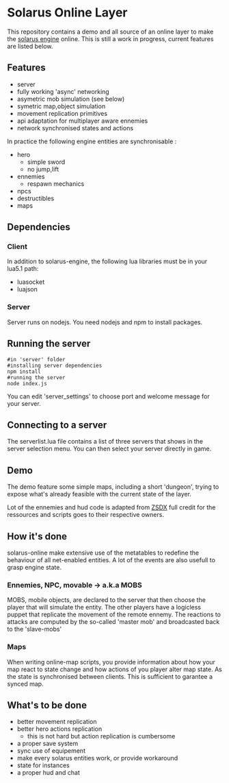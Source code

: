 # Solarus Online Layer

This repository contains a demo and all source of an online layer to make the [solarus engine](https://github.com/solarus-games/solarus) online. This is still a work in progress, current features are listed below.

## Features

- server
- fully working 'async' networking
- asymetric mob simulation (see below)
- symetric map,object simulation
- movement replication primitives
- api adaptation for multiplayer aware ennemies
- network synchronised states and actions

In practice the following engine entities are synchronisable :
- hero
  - simple sword
  - no jump,lift
- ennemies
  - respawn mechanics
- npcs
- destructibles
- maps

## Dependencies

### Client
In addition to solarus-engine, the following lua libraries must be in your lua5.1 path:
- luasocket
- luajson

### Server

Server runs on nodejs. You need nodejs and npm to install packages.

## Running the server

```
#in 'server' folder
#installing server dependencies
npm install
#running the server
node index.js
```

You can edit 'server_settings' to choose port and welcome message for your server.

## Connecting to a server

The serverlist.lua file contains a list of three servers that shows in the server
selection menu. You can then select your server directly in game.

## Demo

The demo feature some simple maps, including a short 'dungeon', trying to expose what's already feasible with
the current state of the layer.

Lot of the ennemies and hud code is adapted from [ZSDX](https://github.com/solarus-games/zsdx)
full credit for the ressources and scripts goes to their respective owners.

## How it's done

solarus-online make extensive use of the metatables to redefine the behaviour of
all net-enabled entities. A lot of the events are also usefull to grasp engine
state.

### Ennemies, NPC, movable -> a.k.a MOBS

MOBS, mobile objects, are declared to the server that then choose the player that
will simulate the entity. The other players have a logicless puppet that replicate
the movement of the remote ennemy. The reactions to attacks are computed by the
so-called 'master mob' and broadcasted back to the 'slave-mobs'

### Maps

When writing online-map scripts, you provide information about how your map react
to state change and how actions of you player alter map state. As the state is
synchronised between clients. This is sufficient to garantee a synced map.

## What's to be done
- better movement replication
- better hero actions replication
  - this is not hard but action replication is cumbersome
- a proper save system
- sync use of equipement
- make every solarus entities work, or provide workaround
- state for instances
- a proper hud and chat
